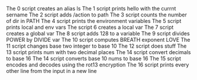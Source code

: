 The 0 script creates an alias ls
The 1 script prints hello with the currnt sername
The 2 script adds /action to path
The 3 script counts the number of dir in PATH
The 4 script prints the environment variables
The 5 script prints local and env vars
The script 6 creates a local var
The 7 script creates a global var
The 8 script adds 128 to a variable
The 9 script divides POWER by DIVIDE var
The 10 script computes BREATH exponent LOVE
The 11 script changes base two integer to base 10
The 12 script does stuff
The 13 script prints num with two decimal places
The 14 script convert decimals to base 16
The 14 script converts base 10 nums to base 16
The 15 script encodes and decodes using the rot13 encryption
The 16 script prints every other line from the input in a new line

